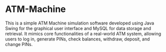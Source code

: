 # ATM-Machine
This is a simple ATM Machine simulation software developed using Java Swing for the graphical user interface and MySQL for data storage and retrieval. It mimics core functionalities of a real-world ATM system, allowing users to log in, generate PINs, check balances, withdraw, deposit, and change PINs.
